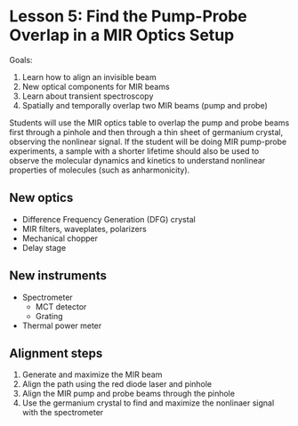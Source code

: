 # Lesson 5: Find the Pump-Probe Overlap in a MIR Optics Setup

Goals:
1. Learn how to align an invisible beam
2. New optical components for MIR beams
3. Learn about transient spectroscopy
4. Spatially and temporally overlap two MIR beams (pump and probe)
   
Students will use the MIR optics table to overlap
the pump and probe beams first through a pinhole
and then through a thin sheet of germanium crystal,
observing the nonlinear signal.
If the student will be doing MIR pump-probe
experiments, a sample with a shorter lifetime should also be used to observe the molecular dynamics and kinetics to understand nonlinear properties of molecules (such as anharmonicity).

## New optics

- Difference Frequency Generation (DFG) crystal
- MIR filters, waveplates, polarizers
- Mechanical chopper
- Delay stage
  

## New instruments

- Spectrometer
  - MCT detector
  - Grating
- Thermal power meter

## Alignment steps

1. Generate and maximize the MIR beam
2. Align the path using the red diode laser and pinhole
3. Align the MIR pump and probe beams through the pinhole
4. Use the germanium crystal to find and maximize the nonlinaer signal with the spectrometer
